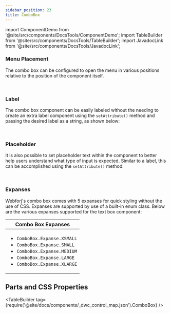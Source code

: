 ```yaml
---
sidebar_position: 23
title: ComboBox
---
```


import ComponentDemo from '@site/src/components/DocsTools/ComponentDemo';
import TableBuilder from '@site/src/components/DocsTools/TableBuilder';
import JavadocLink from '@site/src/components/DocsTools/JavadocLink';

<JavadocLink type="engine" location="org/dwcj/component/combobox/ComboBox" top='true'/>

### Menu Placement

The combo box can be configured to open the menu in various positions relative to the position of the component itself.

<ComponentDemo 
path='https://demo.webforj.com/webapp/controlsamples?class=componentdemos.textcomboboxdemos.TextComboBoxPlacement' 
javaE='https://raw.githubusercontent.com/webforj/ControlSamples/main/src/main/java/componentdemos/textcomboboxdemos/TextComboBoxPlacement.java'
javaC='https://raw.githubusercontent.com/webforj/ControlSamples/main/src/main/code_snippets/textcombobox/Placement.txt'
cssURL='https://raw.githubusercontent.com/webforj/ControlSamples/main/src/main/resources/css/textcomboboxstyles/placement_styles.css' 
javaHighlight='{24,29,33,38}'
height = '350px'
/>

<br/>

### Label

The combo box component can be easily labeled without the needing to create an extra label component using the `setAttribute()` method and passing the desired label as a string, as shown below: <br/>

<ComponentDemo 
path='https://demo.webforj.com/webapp/controlsamples?class=componentdemos.textcomboboxdemos.TextComboBoxLabel' 
javaE='https://raw.githubusercontent.com/webforj/ControlSamples/main/src/main/java/componentdemos/textcomboboxdemos/TextComboBoxLabel.java'
javaC='https://raw.githubusercontent.com/webforj/ControlSamples/main/src/main/code_snippets/textcombobox/Label.txt'
cssURL='https://raw.githubusercontent.com/webforj/ControlSamples/main/src/main/resources/css/textcomboboxstyles/text_combo_styles.css' 
javaHighlight='{24}'
height = '200px'
/>

<br/>

### Placeholder

It is also possible to set placeholder text within the component to better help users understand what type of input is expected. Similar to a label, this can be accomplished using the `setAttribute()` method: <br/>

<ComponentDemo 
path='https://demo.webforj.com/webapp/controlsamples?class=componentdemos.textcomboboxdemos.TextComboBoxPlaceholder' 
javaE='https://raw.githubusercontent.com/webforj/ControlSamples/main/src/main/java/componentdemos/textcomboboxdemos/TextComboBoxPlaceholder.java'
javaC='https://raw.githubusercontent.com/webforj/ControlSamples/main/src/main/code_snippets/textcombobox/Placeholder.txt'
cssURL='https://raw.githubusercontent.com/webforj/ControlSamples/main/src/main/resources/css/textcomboboxstyles/text_combo_styles.css' 
javaHighlight='{24}'
height = '200px'
/>

<br/>

### Expanses

Webforj's combo box comes with 5 expanses for quick styling without the use of CSS. Expanses are supported by use of a built-in enum class.
Below are the various expanses supported for the text box component: <br/>

<ComponentDemo 
path='https://demo.webforj.com/webapp/controlsamples?class=componentdemos.textcomboboxdemos.TextComboBoxExpanses' 
javaE='https://raw.githubusercontent.com/webforj/ControlSamples/main/src/main/java/componentdemos/textcomboboxdemos/TextComboBoxExpanses.java'
javaC='https://raw.githubusercontent.com/webforj/ControlSamples/main/src/main/code_snippets/textcombobox/Expanses.txt'
cssURL='https://raw.githubusercontent.com/webforj/ControlSamples/main/src/main/resources/css/textcomboboxstyles/expanse_styles.css' 
javaHighlight='{24,27,30,33,36}'
height = '350px'
/>

|Combo Box Expanses|
|-|
|<ul><li>```ComboBox.Expanse.XSMALL```</li><li>```ComboBox.Expanse.SMALL```</li><li>```ComboBox.Expanse.MEDIUM```</li><li>```ComboBox.Expanse.LARGE```</li><li>```ComboBox.Expanse.XLARGE```</li></ul>|

## Parts and CSS Properties

<TableBuilder tag={require('@site/docs/components/_dwc_control_map.json').ComboBox} />